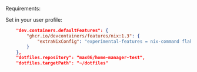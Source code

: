 Requirements:

Set in your user profile:

```json
    "dev.containers.defaultFeatures": {
        "ghcr.io/devcontainers/features/nix:1.3": {
            "extraNixConfig": "experimental-features = nix-command flakes"
        }
    },
    "dotfiles.repository": "max06/home-manager-test",
    "dotfiles.targetPath": "~/dotfiles"
```

